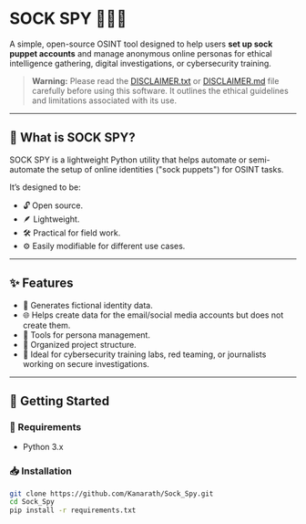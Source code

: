 # SOCK SPY 🧦🕵️‍♂️

A simple, open-source OSINT tool designed to help users **set up sock puppet accounts** and manage anonymous online personas for ethical intelligence gathering, digital investigations, or cybersecurity training.

> **Warning:** Please read the [DISCLAIMER.txt](DISCLAIMER.txt) or [DISCLAIMER.md](DISCLAIMER.md)  file carefully before using this software. It outlines the ethical guidelines and limitations associated with its use.

---

## 🧠 What is SOCK SPY?

SOCK SPY is a lightweight Python utility that helps automate or semi-automate the setup of online identities ("sock puppets") for OSINT tasks.

It’s designed to be:
- 🔓 Open source.
- 🪶 Lightweight.
- 🛠️ Practical for field work.
- ⚙️ Easily modifiable for different use cases.

---

## ✨ Features

- 🔐 Generates fictional identity data.
- 🌐 Helps create data for the email/social media accounts but does not create them.
- 🧰 Tools for persona management.
- 📁 Organized project structure.
- 🧪 Ideal for cybersecurity training labs, red teaming, or journalists working on secure investigations.

<!-- Add or remove features as needed -->

---

## 🚀 Getting Started

### 🔧 Requirements

- Python 3.x



### 📥 Installation

```bash
git clone https://github.com/Kanarath/Sock_Spy.git
cd Sock_Spy
pip install -r requirements.txt
